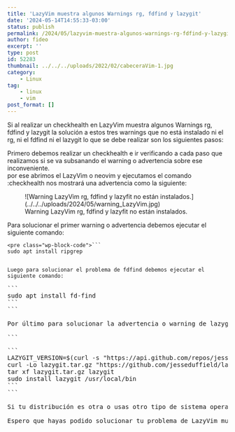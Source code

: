 ```yaml
---
title: 'LazyVim muestra algunos Warnings rg, fdfind y lazygit'
date: '2024-05-14T14:55:33-03:00'
status: publish
permalink: /2024/05/lazyvim-muestra-algunos-warnings-rg-fdfind-y-lazygit
author: fideo
excerpt: ''
type: post
id: 52283
thumbnail: ../../../uploads/2022/02/cabeceraVim-1.jpg
category:
    - Linux
tag:
    - linux
    - vim
post_format: []
---
```

Si al realizar un checkhealth en LazyVim muestra algunos Warnings rg, fdfind y lazygit la solución a estos tres warnings que no está instalado ni el rg, ni el fdfind ni el lazygit lo que se debe realizar son los siguientes pasos:

Primero debemos realizar un checkhealth e ir verificando a cada paso que realizamos si se va subsanando el warning o advertencia sobre ese inconveniente.  
por ese abrimos el LazyVim o neovim y ejecutamos el comando :checkhealth nos mostrará una advertencia como la siguiente:

<figure class="wp-block-image size-full">![Warning LazyVim rg, fdfind y lazyfit no están instalados.](../../../uploads/2024/05/warning_LazyVim.jpg)<figcaption class="wp-element-caption">Warning LazyVim rg, fdfind y lazyfit no están instalados.</figcaption></figure>Para solucionar el primer warning o advertencia debemos ejecutar el siguiente comando:

```
<pre class="wp-block-code">```
sudo apt install ripgrep
```
```

Luego para solucionar el problema de fdfind debemos ejecutar el siguiente comando:

```
<pre class="wp-block-code">```
sudo apt install fd-find
```
```

Por último para solucionar la advertencia o warning de lazygit debemos realizar los siguiente pasos, en mi caso uso la distribución de Ubuntu y mis pasos son:

```
<pre class="wp-block-code">```
LAZYGIT_VERSION=$(curl -s "https://api.github.com/repos/jesseduffield/lazygit/releases/latest" | grep -Po '"tag_name": "v\K[^"]*')
curl -Lo lazygit.tar.gz "https://github.com/jesseduffield/lazygit/releases/latest/download/lazygit_${LAZYGIT_VERSION}_Linux_x86_64.tar.gz"
tar xf lazygit.tar.gz lazygit
sudo install lazygit /usr/local/bin
```
```

Si tu distribución es otra o usas otro tipo de sistema operativo te recomiendo que visites el siguiente link donde explica como hacerlo para cada uno d ellos. <https://github.com/jesseduffield/lazygit?tab=readme-ov-file#binary-releases>

Espero que hayas podido solucionar tu problema de LazyVim muestra algunos Warnings rg, fdfind y lazygit [también tengo varias entradas mas que hablan sobre VIM por verla haciendo click acá](https://www.federicomazzei.com.ar/blog/tag/vim/)